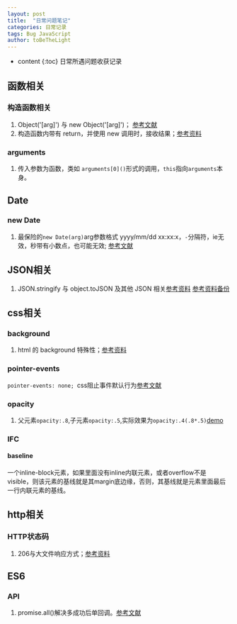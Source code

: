```yaml
---
layout: post
title:  "日常问题笔记"
categories: 日常记录
tags: Bug JavaScript
author: toBeTheLight
---
```


* content
{:toc}
日常所遇问题收获记录





## 函数相关 ##

### 构造函数相关 ###

1. Object('[arg]') 与 new Object('[arg]')； [参考文献](http://lzw.me/pages/ecmascript/#282)
2. 构造函数内带有 return，并使用 new 调用时，接收结果；[参考资料](http://blog.csdn.net/hy6688_/article/details/22453043)

### arguments ###

1. 传入参数为函数，类如 `arguments[0]()`形式的调用，`this`指向`arguments`本身。
## Date ##

### new Date ###
1. 最保险的`new Date(arg)`arg参数格式 yyyy/mm/dd xx:xx:x，`-`分隔符，ie无效，秒带有小数点，也可能无效; [参考文献](http://dygraphs.com/date-formats.html)

## JSON相关 ##

1. JSON.stringify 与 object.toJSON 及其他 JSON 相关[参考资料](https://apriltail.com/2017/03/25/json-ru-guo-ni-yuan-yi-yi-ceng-yi-ceng-bo-kai-wo-de-xin-ni-hui-fa-xian-zhe-li-shui-hen-shen-shen-ru-li-jie-json/ "参考资料")  [参考资料备份](http://www.tuicool.com/articles/U3uAJ3N)

## css相关 ##

### background ###

1. html 的 background 特殊性；[参考资料](https://segmentfault.com/q/1010000006715583/a-1020000006718299)

### pointer-events

`pointer-events: none; `css阻止事件默认行为[参考文献](https://developer.mozilla.org/zh-CN/docs/Web/CSS/pointer-events)

### opacity ###

1. 父元素`opacity:.8`,子元素`opacity:.5`,实际效果为`opacity:.4(.8*.5)`[demo](https://jsfiddle.net/kqj9nmy3/)

### IFC

#### baseline

一个inline-block元素，如果里面没有inline内联元素，或者overflow不是visible，则该元素的基线就是其margin底边缘，否则，其基线就是元素里面最后一行内联元素的基线。

## http相关 ##

### HTTP状态码 ###

1. 206与大文件响应方式；[参考资料](https://segmentfault.com/a/1190000009086020)

## ES6 ##

### API ###

1. promise.all()解决多成功后单回调。[参考文献](https://developer.mozilla.org/zh-CN/docs/Web/JavaScript/Reference/Global_Objects/Promise)